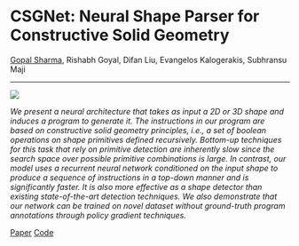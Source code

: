# CSGNet: Neural Shape Parser for Constructive Solid Geometry
[Gopal Sharma](https://spamty.eu/mail/v4/758/WcSwM25u8506623258/), Rishabh Goyal, Difan Liu, Evangelos Kalogerakis, Subhransu Maji

***

![](https://github.com/Hippogriff/CSGNet/blob/master/image.png)


_We present a neural architecture that takes as input a 2D or 3D shape and induces a program to generate it. The instructions in our program are based on constructive solid geometry principles, i.e., a set of boolean operations on shape primitives defined recursively. Bottom-up techniques for this task that rely on primitive detection are inherently slow since the search space over possible primitive combinations is large. In contrast, our model uses a recurrent neural network conditioned on the input shape to produce a sequence of instructions in a top-down manner and is significantly faster. It is also more effective as a shape detector than existing state-of-the-art detection techniques. We also demonstrate that our network can be trained on novel dataset without ground-truth program annotations through policy gradient techniques._

[Paper](https://arxiv.org/abs/1712.08290)  [Code](https://github.com/Hippogriff/CSGNet)

